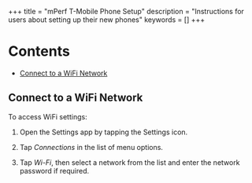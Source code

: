 +++
title = "mPerf T-Mobile Phone Setup"
description = "Instructions for users about setting up their new phones"
keywords = []
+++

# Contents

- [Connect to a WiFi Network](#wifi)

## Connect to a WiFi Network

To access WiFi settings:

1) Open the Settings app by tapping the Settings icon.

2) Tap *Connections* in the list of menu options.

3) Tap *Wi-Fi*, then select a network from the list and enter the network password if required.

